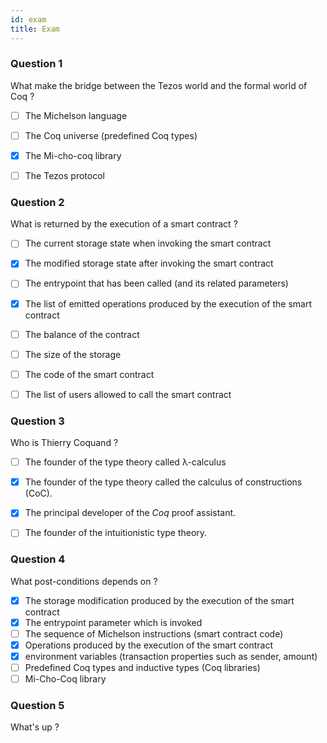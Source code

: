```yaml
---
id: exam
title: Exam
---
```


### Question 1

What make the bridge between the Tezos world and the formal world of Coq ?

- [ ] The Michelson language
- [ ] The Coq universe (predefined Coq types)
- [x] The Mi-cho-coq library
- [ ] The Tezos protocol


### Question 2

What is returned by the execution of a smart contract ?

- [ ] The current storage state when invoking the smart contract
- [x] The modified storage state after invoking the smart contract
- [ ] The entrypoint that has been called (and its related parameters)
- [x] The list of emitted operations produced by the execution of the smart contract
- [ ] The balance of the contract
- [ ] The size of the storage
- [ ] The code of the smart contract
- [ ] The list of users allowed to call the smart contract


### Question 3

Who is Thierry Coquand ?

- [ ] The founder of the type theory called λ-calculus
- [x] The founder of the type theory called the calculus of constructions (CoC).
- [x] The principal developer of the _Coq_ proof assistant.
- [ ] The founder of the intuitionistic type theory.


### Question 4

What post-conditions depends on ?

- [x] The storage modification produced by the execution of the smart contract
- [x] The entrypoint parameter which is invoked
- [ ] The sequence of Michelson instructions (smart contract code)
- [x] Operations produced by the execution of the smart contract
- [x] environment variables (transaction properties such as sender, amount)
- [ ] Predefined Coq types and inductive types (Coq libraries)
- [ ] Mi-Cho-Coq library

### Question 5

What's up ?

